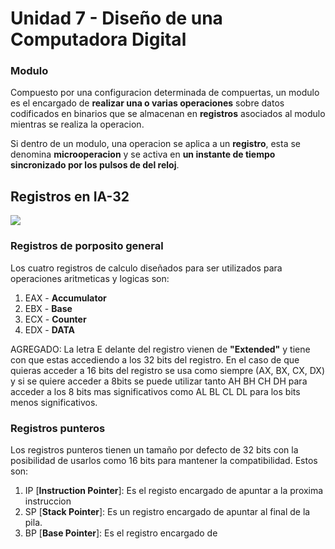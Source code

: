 # Unidad 7 - Diseño de una Computadora Digital
### Modulo
Compuesto por una configuracion determinada de compuertas, un modulo es el encargado de **realizar una o varias operaciones** sobre datos codificados en binarios que se almacenan en **registros** asociados al modulo mientras se realiza la operacion.

Si dentro de un modulo, una operacion se aplica a un **registro**, esta se denomina **microoperacion** y se activa en **un instante de tiempo sincronizado por los pulsos de del reloj**.

## Registros en IA-32
![](https://lh5.googleusercontent.com/proxy/tuN0TC6L6Xju4b7_hiK3_Xc9a4trr0s4vZRgZR0XRGKzyYcBEHIGkAqr5Ni_OwNCG6tAjOpYw2F2eBYZwkVVyXqawnIsQsBQ-5fbTaD3ieprSYCaeh8GmdNGuaDH7QQZ4OIhASVEO8c_fndaVRfDChe7D90m_qxUva5Rpo2KCA)
### Registros de porposito general
Los cuatro registros de calculo diseñados para ser utilizados para operaciones aritmeticas y logicas son:
1. EAX - **Accumulator**
2. EBX - **Base**
3. ECX - **Counter**
4. EDX - **DATA**

AGREGADO:
La letra E delante del registro vienen de **"Extended"** y tiene con que estas accediendo a los 32 bits del registro. 
En el caso de que quieras acceder a 16 bits del registro se usa como siempre (AX, BX, CX, DX) y si se quiere acceder a 8bits se puede utilizar tanto AH BH CH DH para acceder a los 8 bits mas significativos como AL BL CL DL para los bits menos significativos. 
### Registros punteros
Los registros punteros tienen un tamaño por defecto de 32 bits con la posibilidad de usarlos como 16 bits para mantener la compatibilidad. Estos son:
1. IP [**Instruction Pointer**]: Es el registo encargado de apuntar a la proxima instruccion
2. SP [**Stack Pointer**]: Es un registro encargado de apuntar al final de la pila.
3. BP [**Base Pointer**]: Es el registro encargado de 